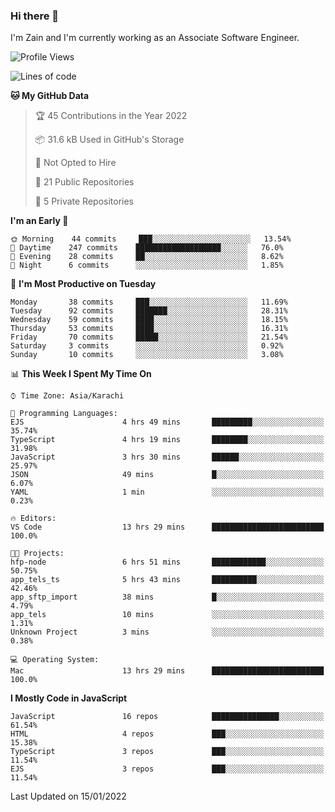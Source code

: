 ### Hi there 👋

I'm Zain and I'm currently working as an Associate Software Engineer.

<!--START_SECTION:waka-->
![Profile Views](http://img.shields.io/badge/Profile%20Views-0-blue)

![Lines of code](https://img.shields.io/badge/From%20Hello%20World%20I%27ve%20Written-3%20Million%20lines%20of%20code-blue)

**🐱 My GitHub Data** 

> 🏆 45 Contributions in the Year 2022
 > 
> 📦 31.6 kB Used in GitHub's Storage 
 > 
> 🚫 Not Opted to Hire
 > 
> 📜 21 Public Repositories 
 > 
> 🔑 5 Private Repositories  
 > 
**I'm an Early 🐤** 

```text
🌞 Morning    44 commits     ███░░░░░░░░░░░░░░░░░░░░░░   13.54% 
🌆 Daytime    247 commits    ███████████████████░░░░░░   76.0% 
🌃 Evening    28 commits     ██░░░░░░░░░░░░░░░░░░░░░░░   8.62% 
🌙 Night      6 commits      ░░░░░░░░░░░░░░░░░░░░░░░░░   1.85%

```
📅 **I'm Most Productive on Tuesday** 

```text
Monday       38 commits     ███░░░░░░░░░░░░░░░░░░░░░░   11.69% 
Tuesday      92 commits     ███████░░░░░░░░░░░░░░░░░░   28.31% 
Wednesday    59 commits     ████░░░░░░░░░░░░░░░░░░░░░   18.15% 
Thursday     53 commits     ████░░░░░░░░░░░░░░░░░░░░░   16.31% 
Friday       70 commits     █████░░░░░░░░░░░░░░░░░░░░   21.54% 
Saturday     3 commits      ░░░░░░░░░░░░░░░░░░░░░░░░░   0.92% 
Sunday       10 commits     ░░░░░░░░░░░░░░░░░░░░░░░░░   3.08%

```


📊 **This Week I Spent My Time On** 

```text
⌚︎ Time Zone: Asia/Karachi

💬 Programming Languages: 
EJS                      4 hrs 49 mins       █████████░░░░░░░░░░░░░░░░   35.74% 
TypeScript               4 hrs 19 mins       ████████░░░░░░░░░░░░░░░░░   31.98% 
JavaScript               3 hrs 30 mins       ██████░░░░░░░░░░░░░░░░░░░   25.97% 
JSON                     49 mins             █░░░░░░░░░░░░░░░░░░░░░░░░   6.07% 
YAML                     1 min               ░░░░░░░░░░░░░░░░░░░░░░░░░   0.23%

🔥 Editors: 
VS Code                  13 hrs 29 mins      █████████████████████████   100.0%

🐱‍💻 Projects: 
hfp-node                 6 hrs 51 mins       ████████████░░░░░░░░░░░░░   50.75% 
app_tels_ts              5 hrs 43 mins       ██████████░░░░░░░░░░░░░░░   42.46% 
app_sftp_import          38 mins             █░░░░░░░░░░░░░░░░░░░░░░░░   4.79% 
app_tels                 10 mins             ░░░░░░░░░░░░░░░░░░░░░░░░░   1.31% 
Unknown Project          3 mins              ░░░░░░░░░░░░░░░░░░░░░░░░░   0.38%

💻 Operating System: 
Mac                      13 hrs 29 mins      █████████████████████████   100.0%

```

**I Mostly Code in JavaScript** 

```text
JavaScript               16 repos            ███████████████░░░░░░░░░░   61.54% 
HTML                     4 repos             ███░░░░░░░░░░░░░░░░░░░░░░   15.38% 
TypeScript               3 repos             ███░░░░░░░░░░░░░░░░░░░░░░   11.54% 
EJS                      3 repos             ███░░░░░░░░░░░░░░░░░░░░░░   11.54%

```



 Last Updated on 15/01/2022
<!--END_SECTION:waka-->

<!--
**ZainAmjad68/ZainAmjad68** is a ✨ _special_ ✨ repository because its `README.md` (this file) appears on your GitHub profile.

Here are some ideas to get you started:

- 🔭 I’m currently working on ...
- 🌱 I’m currently learning ...
- 👯 I’m looking to collaborate on ...
- 🤔 I’m looking for help with ...
- 💬 Ask me about ...
- 📫 How to reach me: ...
- 😄 Pronouns: ...
- ⚡ Fun fact: ...
-->
